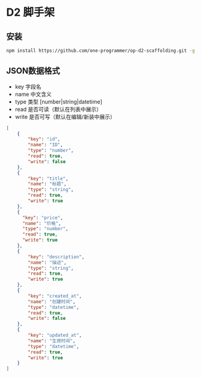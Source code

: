 # D2 脚手架

## 安装

```bash
npm install https://github.com/one-programmer/op-d2-scaffolding.git -g link
```

## JSON数据格式

- key 字段名
- name 中文含义
- type 类型 [number|string|datetime]
- read 是否可读（默认在列表中展示）
- write 是否可写（默认在编辑/新装中展示）

```json
[
    {
        "key": "id",
        "name": "ID",
        "type": "number",
        "read": true,
        "write": false
    },
    {
        "key": "title",
        "name": "标题",
        "type": "string",
        "read": true,
        "write": true
    },
    {
      "key": "price",
      "name": "价格",
      "type": "number",
      "read": true,
      "write": true
    },
    {
        "key": "description",
        "name": "描述",
        "type": "string",
        "read": true,
        "write": true
    },
    {
        "key": "created_at",
        "name": "创建时间",
        "type": "datetime",
        "read": true,
        "write": false
    },
    {
        "key": "updated_at",
        "name": "生效时间",
        "type": "datetime",
        "read": true,
        "write": true
    }
]
```
